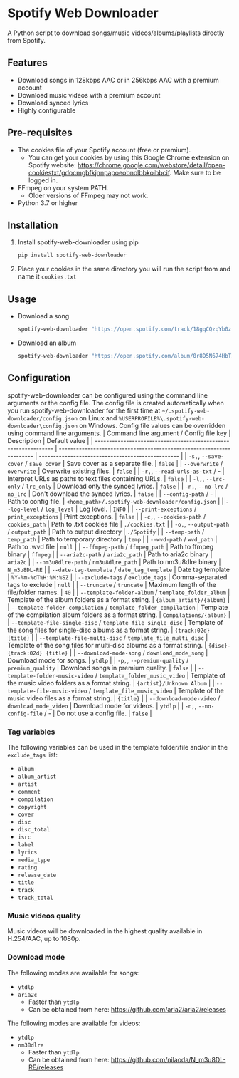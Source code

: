 # Spotify Web Downloader
A Python script to download songs/music videos/albums/playlists directly from Spotify.

## Features
* Download songs in 128kbps AAC or in 256kbps AAC with a premium account
* Download music videos with a premium account
* Download synced lyrics
* Highly configurable

## Pre-requisites
* The cookies file of your Spotify account (free or premium).
    * You can get your cookies by using this Google Chrome extension on Spotify website: https://chrome.google.com/webstore/detail/open-cookiestxt/gdocmgbfkjnnpapoeobnolbbkoibbcif. Make sure to be logged in.
* FFmpeg on your system PATH.
    * Older versions of FFmpeg may not work.
* Python 3.7 or higher

## Installation
1. Install spotify-web-downloader using pip
    ```bash
    pip install spotify-web-downloader
    ```
2. Place your cookies in the same directory you will run the script from and name it `cookies.txt`

## Usage
* Download a song
    ```bash
    spotify-web-downloader "https://open.spotify.com/track/18gqCQzqYb0zvurQPlRkpo"
    ```
* Download an album
    ```bash
    spotify-web-downloader "https://open.spotify.com/album/0r8D5N674HbTXlR3zNxeU1"
    ```

## Configuration
spotify-web-downloader can be configured using the command line arguments or the config file. The config file is created automatically when you run spotify-web-downloader for the first time at `~/.spotify-web-downloader/config.json` on Linux and `%USERPROFILE%\.spotify-web-downloader\config.json` on Windows. Config file values can be overridden using command line arguments.
| Command line argument / Config file key                         | Description                                                           | Default value                                     |
| --------------------------------------------------------------- | --------------------------------------------------------------------- | ------------------------------------------------- |
| `-s,`, `--save-cover` / `save_cover`                            | Save cover as a separate file.                                        | `false`                                           |
| `--overwrite` / `overwrite`                                     | Overwrite existing files.                                             | `false`                                           |
| `-r,`, `--read-urls-as-txt` / -                                 | Interpret URLs as paths to text files containing URLs.                | `false`                                           |
| `-l,`, `--lrc-only` / `lrc_only`                                | Download only the synced lyrics.                                      | `false`                                           |
| `-n,`, `--no-lrc` / `no_lrc`                                    | Don't download the synced lyrics.                                     | `false`                                           |
| `--config-path` / -                                             | Path to config file.                                                  | `<home_path>/.spotify-web-downloader/config.json` |
| `--log-level` / `log_level`                                     | Log level.                                                            | `INFO`                                            |
| `--print-exceptions` / `print_exceptions`                       | Print exceptions.                                                     | `false`                                           |
| `-c,`, `--cookies-path` / `cookies_path`                        | Path to .txt cookies file                                             | `./cookies.txt`                                   |
| `-o,`, `--output-path` / `output_path`                          | Path to output directory                                              | `./Spotify`                                       |
| `--temp-path` / `temp_path`                                     | Path to temporary directory                                           | `temp`                                            |
| `--wvd-path` / `wvd_path`                                       | Path to .wvd file                                                     | `null`                                            |
| `--ffmpeg-path` / `ffmpeg_path`                                 | Path to ffmpeg binary                                                 | `ffmpeg`                                          |
| `--aria2c-path` / `aria2c_path`                                 | Path to aria2c binary                                                 | `aria2c`                                          |
| `--nm3u8dlre-path` / `nm3u8dlre_path`                           | Path to nm3u8dlre binary                                              | `N_m3u8DL-RE`                                     |
| `--date-tag-template` / `date_tag_template`                     | Date tag template                                                     | `%Y-%m-%dT%H:%M:%SZ`                              |
| `--exclude-tags` / `exclude_tags`                               | Comma-separated tags to exclude                                       | `null`                                            |
| `--truncate` / `truncate`                                       | Maximum length of the file/folder names.                              | `40`                                              |
| `--template-folder-album` / `template_folder_album`             | Template of the album folders as a format string.                     | `{album_artist}/{album}`                          |
| `--template-folder-compilation` / `template_folder_compilation` | Template of the compilation album folders as a format string.         | `Compilations/{album}`                            |
| `--template-file-single-disc` / `template_file_single_disc`     | Template of the song files for single-disc albums as a format string. | `{track:02d} {title}`                             |
| `--template-file-multi-disc` / `template_file_multi_disc`       | Template of the song files for multi-disc albums as a format string.  | `{disc}-{track:02d} {title}`                      |
| `--download-mode-song` / `download_mode_song`                   | Download mode for songs.                                              | `ytdlp`                                           |
| `-p,`, `--premium-quality` / `premium_quality`                  | Download songs in premium quality.                                    | `false`                                           |
| `--template-folder-music-video` / `template_folder_music_video` | Template of the music video folders as a format string.               | `{artist}/Unknown Album`                          |
| `--template-file-music-video` / `template_file_music_video`     | Template of the music video files as a format string.                 | `{title}`                                         |
| `--download-mode-video` / `download_mode_video`                 | Download mode for videos.                                             | `ytdlp`                                           |
| `-n,`, `--no-config-file` / -                                   | Do not use a config file.                                             | `false`                                           |



### Tag variables
The following variables can be used in the template folder/file and/or in the `exclude_tags` list:
- `album`
- `album_artist`
- `artist`
- `comment`
- `compilation`
- `copyright`
- `cover`
- `disc`
- `disc_total`
- `isrc`
- `label`
- `lyrics`
- `media_type`
- `rating`
- `release_date`
- `title`
- `track`
- `track_total`

### Music videos quality
Music videos will be downloaded in the highest quality available in H.254/AAC, up to 1080p.

### Download mode
The following modes are available for songs:
* `ytdlp`
* `aria2c`
    * Faster than `ytdlp`
    * Can be obtained from here: https://github.com/aria2/aria2/releases

The following modes are available for videos:
* `ytdlp`
* `nm38dlre`
    * Faster than `ytdlp`
    * Can be obtained from here: https://github.com/nilaoda/N_m3u8DL-RE/releases
